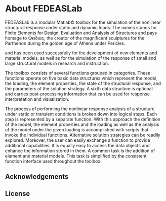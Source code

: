 # About FEDEASLab

FEDEASLab is a modular Matlab© toolbox for the simulation of the nonlinear structural response under static and dynamic loads. The names stands for Finite Elements for Design, Evaluation and Analysis of Structures and pays homage to Φϵιδιας, the creator of the magnificent sculptures for the Parthenon during the golden age of Athens under Pericles.

and has been used successfully for the development of new elements and material models, as well as for the simulation of the response of small and large structural models in research and instruction.

The toolbox consists of several functions grouped in categories. These functions operate on five basic data structures which represent the model, the loading, the element properties, the state of the structural response, and the parameters of the solution strategy. A sixth data structure is optional and carries post-processing information that can be used for response interpretation and visualization.

The process of performing the nonlinear response analysis of a structure under static or transient conditions is broken down into logical steps. Each step is represented by a separate function. With this approach the definition of the model, the element properties and the loading as well as the analysis of the model under the given loading is accomplished with scripts that invoke the individual functions. Alternative solution strategies can be readily explored. Moreover, the user can easily exchange a function to provide additional capabilities. It is equally easy to access the data objects and enhance the information stored in them. A common task is the addition of element and material models. This task is simplified by the consistent function interface used throughout the toolbox.

## Acknowledgements

<!-- TODO -->

## License



